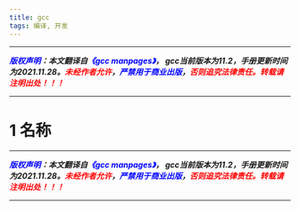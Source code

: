 ```yaml
---
title: gcc
tags: 编译, 开发
---
```



------

***<font color=blue>版权声明</font>：本文翻译自<font color=blue>《gcc manpages》</font>， gcc当前版本为11.2，手册更新时间为2021.11.28。<font color=red>未经作者允许</font>，<font color=blue>严禁用于商业出版</font>，<font color=red>否则追究法律责任。转载请注明出处！！！</font>***

------
# 1 名称


------

***<font color=blue>版权声明</font>：本文翻译自<font color=blue>《gcc manpages》</font>， gcc当前版本为11.2，手册更新时间为2021.11.28。<font color=red>未经作者允许</font>，<font color=blue>严禁用于商业出版</font>，<font color=red>否则追究法律责任。转载请注明出处！！！</font>***

------
